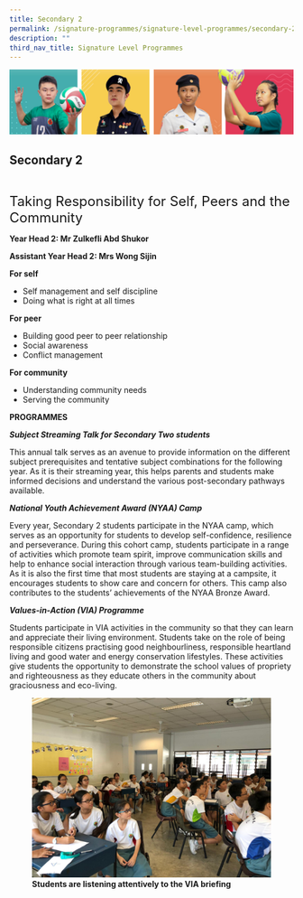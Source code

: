 ```yaml
---
title: Secondary 2
permalink: /signature-programmes/signature-level-programmes/secondary-2/
description: ""
third_nav_title: Signature Level Programmes
---
```

![](/images/Our%20School/subbanner.jpg)

## Secondary 2
<font size="5"><br>
	Taking Responsibility for Self, Peers and the Community</font>


**Year Head 2: 
Mr Zulkefli Abd Shukor** 

  

**Assistant Year Head 2: Mrs Wong Sijin**


**For self**

*   Self management and self discipline
*   Doing what is right at all times

  

**For peer**

*   Building good peer to peer relationship
*   Social awareness
*   Conflict management

  

**For community**

*   Understanding community needs
*   Serving the community

  

  

**PROGRAMMES**

 
**_Subject Streaming Talk for Secondary Two students_**

  

This annual talk serves as an avenue to provide information on the different subject prerequisites and tentative subject combinations for the following year. As it is their streaming year, this helps parents and students make informed decisions and understand the various post-secondary pathways available.

  

  

**_National Youth Achievement Award (NYAA) Camp_**

  

Every year, Secondary 2 students participate in the NYAA camp, which serves as an opportunity for students to develop self-confidence, resilience and perseverance. During this cohort camp, students participate in a range of activities which promote team spirit, improve communication skills and help to enhance social interaction through various team-building activities. As it is also the first time that most students are staying at a campsite, it encourages students to show care and concern for others. This camp also contributes to the students’ achievements of the NYAA Bronze Award.

  

  

**_Values-in-Action (VIA) Programme_**

  

Students participate in VIA activities in the community so that they can learn and appreciate their living environment. Students take on the role of being responsible citizens practising good neighbourliness, responsible heartland living and good water and energy conservation lifestyles. These activities give students the opportunity to demonstrate the school values of propriety and righteousness as they educate others in the community about graciousness and eco-living.

<figure>
<img src="/images/Signature%20Programmes/Signature%20Level%20Programmes/Sec%202/VIA%20Learning%20Briefing.jpg">
<figcaption> <strong> Students are listening attentively to the VIA briefing</strong> </figcaption>
</figure>